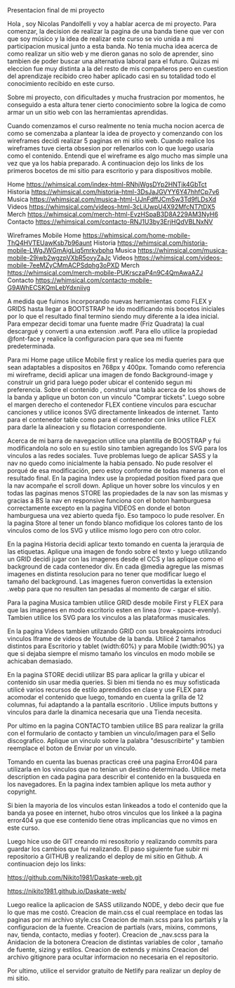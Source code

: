 Presentacion final de mi proyecto 

Hola , soy Nicolas Pandolfelli y voy a hablar acerca de mi proyecto. Para comenzar, la decision de realizar la pagina de una banda tiene que ver 
con que soy músico y la idea de realizar este curso se vio unida a mi participacion musical junto a esta banda. No tenia mucha idea acerca de como 
realizar un sitio web y me dieron ganas no solo de aprender, sino tambien de poder buscar una alternativa laboral para el futuro. Quizas mi eleccion 
fue muy distinta a la del resto de mis compañeros pero en cuestion del aprendizaje recibido creo haber aplicado casi en su totalidad todo el conocimiento
recibido en este curso. 

Sobre mi proyecto, con dificultades y mucha frustracion por momentos, he conseguido a esta altura tener cierto conocimiento sobre la logica de como armar un
un sitio web con las herramientas aprendidas. 

Cuando comenzamos el curso realmente no tenia mucha nocion acerca de como se comenzaba a plantear la idea de proyecto y comenzando con los wireframes 
decidi realizar 5 paginas en mi sitio web. Cuando realice los wireframes tuve cierta obsesion por rellenarlos con lo que luego usaria como el contenido. 
Entendi que el wireframe es algo mucho mas simple una vez que ya los habia preparado. A continuacion dejo los links de los primeros bocetos de mi sitio 
para escritorio y para dispositivos mobile.

Home
https://whimsical.com/index-html-RNhjWgsDYp2HNTjk4GbTct
Historia
https://whimsical.com/historia-html-3DsJaJGVYY6Y47hhfCp7v6
Musica
https://whimsical.com/musica-html-UJnFdffJCmSw3Td9fLDsXd
Videos
https://whimsical.com/videos-html-3cLiUwpU4X92MfcNT7tDX5
Merch
https://whimsical.com/merch-html-EvzHSpaB3D8A229AM3NyH6
Contacto
https://whimsical.com/contacto-RNJ1U3by3ErjHQdVBLNxNV

Wireframes Mobile
Home
https://whimsical.com/home-mobile-ThQ4HVTEUawKsb7b96aunt
Historia
https://whimsical.com/historia-mobile-LWgJWGmAigLiq5mrkvbphq
Musica
https://whimsical.com/musica-mobile-29iwb2wgzpVXbR5ovyZaJc
Videos
https://whimsical.com/videos-mobile-7eeMZyCMmACPSdphg3oPXD
Merch
https://whimsical.com/merch-mobile-PUKrsczaP4n9C4QmAwaAZJ
Contacto
https://whimsical.com/contacto-mobile-G9AWhECSKQmLebYdxniivg

A medida que fuimos incorporando nuevas herramientas como FLEX y GRIDS hasta llegar a BOOTSTRAP he ido modificando mis bocetos iniciales por lo que el 
resultado final termino siendo muy diferente a la idea inicial. 
Para empezar decidi tomar una fuente madre (Friz Quadrata) la cual descargué y converti a una extension .woff. Para ello utilice la propiedad @font-face
y realice la configuracion para que sea mi fuente predeterminada.

Para mi Home page utilice Mobile first y realice los media queries para que sean adaptables a dispositos en 768px y 400px. Tomando como referencia mi 
wireframe, decidi aplicar una imagen de fondo Background-image y construir un grid para luego poder ubicar el contenido segun mi preferencia. Sobre el
contenido , construí una tabla acerca de los shows de la banda y aplique un boton con un vinculo "Comprar tickets". Luego sobre el margen derecho el 
contenedor FLEX contiene vinculos para escuchar canciones y utilice iconos SVG directamente linkeados de internet. Tanto para el contenedor table como para
el contenedor con links utilice FLEX para darle la alineacion y su flotacion correspondiente. 

Acerca de mi barra de navegacion utilice una plantilla de BOOSTRAP y fui modificandola no solo en su estilo sino tambien agregando los SVG para los 
vinculos a las redes sociales. Tuve problemas luego de aplicar SASS y la nav no quedo como inicialmente la habia pensado. No pude resolver el porqué 
de esa modificación, pero estoy conforme de todas maneras con el resultado final. En la pagina Index use la propiedad position fixed para que la nav 
acompañe el scroll down. Aplique un hover sobre los vinculos y en todas las paginas menos STORE las propiedades de la nav son las mismas y gracias a 
BS la nav en responsive funciona con el boton hamburguesa correctamente excepto en la pagina VIDEOS en donde el boton hamburguesa una vez abierto queda fijo. Eso tampoco lo pude resolver. En la pagina Store al tener un fondo blanco mofidique los
colores tanto de los vinculos como de los SVG y utilice mismo logo pero con otro color. 

En la pagina Historia decidi aplicar texto tomando en cuenta la jerarquia de las etiquetas. Aplique una imagen de fondo sobre el texto y luego utilizando un GRID decidi 
jugar con las imagenes desde el CCS y las aplique como el background de cada contenedor div. En cada @media agregue las mismas imagenes en distinta resolucion
para no tener que modificar luego el tamaño del background. Las imagenes fueron convertidas la extension .webp para que no resulten tan pesadas al momento de 
cargar el sitio. 

Para la pagina Musica tambien utilice GRID desde mobile First y FLEX para que las imagenes en modo escritorio esten en linea (row - space-evenly). Tambien 
utilice los SVG para los vinculos a las plataformas musicales. 

En la pagina Videos tambien utilzando GRID con sus breakpoints introduci vinculos Iframe de videos de Youtube de la banda. Utilicé 2 tamaños distintos para 
Escritorio y tablet (width:60%) y para Mobile (width:90%) ya que si dejaba siempre el mismo tamaño los vinculos en modo mobile se achicaban demasiado. 

En la pagina STORE decidi utilizar BS para aplicar la grilla y ubicar el contenido sin usar media queries. Si bien mi tienda no es muy sofisticada utilicé
varios recursos de estilo aprendidos en clase y use FLEX para acomodar el contenido que luego, tomando en cuenta la grilla de 12 columnas, fui adaptando a 
la pantalla escritorio . Utilice imputs buttons y vinculos para darle la dinamica necesaria que una Tienda necesita. 

Por ultimo en la pagina CONTACTO tambien utilice BS para realizar la grilla con el formulario de contacto y tambien un vinculo/imagen para el Sello discografico. 
Aplique un vinculo sobre la palabra "desuscribirte" y tambien reemplace el boton de Enviar por un vinculo. 

Tomando en cuenta las buenas practicas creé una pagina Error404 para utilizarla en los vinculos que no tenian un destino determinado.
Utilice meta description en cada pagina para describir el contenido en la busqueda en los navegadores. En la pagina index tambien aplique los meta
author y copyright. 

Si bien la mayoria de los vinculos estan linkeados a todo el contenido que la banda ya posee en internet, hubo otros vinculos que los linkeé a la pagina error404 ya que ese contenido tiene otras implicancias que no vimos en este curso.

Luego hice uso de GIT creando mi resositorio y realizando commits para guardar los cambios que fui realizando. El paso siguiente fue subir mi repositorio a GITHUB y realizando el deploy de mi sitio en Github. A continuacion dejo los links:

https://github.com/Nikito1981/Daskate-web.git 

https://nikito1981.github.io/Daskate-web/

Luego realice la aplicacion de SASS utilizando NODE, y debo decir que fue lo que mas me costó. 
Creacion de main.css el cual reemplace en todas las paginas por mi archivo style.css 
Creacion de main.scss para los partials y la configuracion de la fuente.
Creacion de partials (vars, mixins, commons, nav, tienda, contacto, medias y footer).
Creacion de _nav.scss para la Anidacion de la botonera 
Creacion de distintas variables de color , tamaño de fuente, sizing y estilos. 
Creacion de extends y mixins 
Creacion del archivo gitignore para ocultar informacion no necesaria en el repositorio. 

Por ultimo, utilice el servidor gratuito de Netlify para realizar un deploy de mi sitio.














